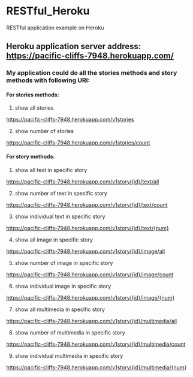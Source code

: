 # RESTful_Heroku
RESTful application example on Heroku

## Heroku application server address: https://pacific-cliffs-7948.herokuapp.com/

### My application could do all the stories methods and story methods with following URI:

#### For stories methods:

1) show all stories

https://pacific-cliffs-7948.herokuapp.com/v1stories

2) show number of stories

https://pacific-cliffs-7948.herokuapp.com/v1stories/count


#### For story methods:

1) show all text in specific story

https://pacific-cliffs-7948.herokuapp.com/v1story/{id}/text/all

2) show number of text in specific story

https://pacific-cliffs-7948.herokuapp.com/v1story/{id}/text/count

3) show individual text in specific story

https://pacific-cliffs-7948.herokuapp.com/v1story/{id}/text/{num}

4) show all image in specific story

https://pacific-cliffs-7948.herokuapp.com/v1story/{id}/image/all

5) show number of image in specific story

https://pacific-cliffs-7948.herokuapp.com/v1story/{id}/image/count

6) show individual image in specific story

https://pacific-cliffs-7948.herokuapp.com/v1story/{id}/image/{num}

7) show all multimedia in specific story

https://pacific-cliffs-7948.herokuapp.com/v1story/{id}/multimedia/all

8) show number of multimedia in specific story

https://pacific-cliffs-7948.herokuapp.com/v1story/{id}/multimedia/count

9) show individual multimedia in specific story

https://pacific-cliffs-7948.herokuapp.com/v1story/{id}/multimedia/{num}

